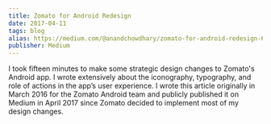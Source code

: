 ```yaml
---
title: Zomato for Android Redesign
date: 2017-04-11
tags: blog
alias: https://medium.com/@anandchowdhary/zomato-for-android-redesign-6ced8b220544
publisher: Medium
---
```


I took fifteen minutes to make some strategic design changes to Zomato's Android app. I wrote extensively about the iconography, typography, and role of actions in the app’s user experience. I wrote this article originally in March 2016 for the Zomato Android team and publicly published it on Medium in April 2017 since Zomato decided to implement most of my design changes.